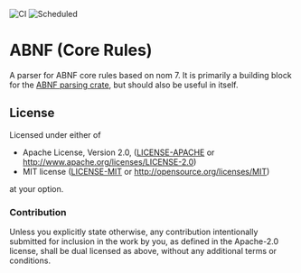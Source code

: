 ![CI](https://github.com/duesee/abnf-core/actions/workflows/ci.yml/badge.svg)
![Scheduled](https://github.com/duesee/abnf-core/actions/workflows/scheduled.yml/badge.svg)

# ABNF (Core Rules)

A parser for ABNF core rules based on nom 7. It is primarily a building block
for the [ABNF parsing crate](https://crates.io/crates/abnf), but should also be
useful in itself.

## License

Licensed under either of

 * Apache License, Version 2.0, ([LICENSE-APACHE](LICENSE-APACHE) or http://www.apache.org/licenses/LICENSE-2.0)
 * MIT license ([LICENSE-MIT](LICENSE-MIT) or http://opensource.org/licenses/MIT)

at your option.

### Contribution

Unless you explicitly state otherwise, any contribution intentionally submitted
for inclusion in the work by you, as defined in the Apache-2.0 license, shall be dual licensed as above, without any
additional terms or conditions.
